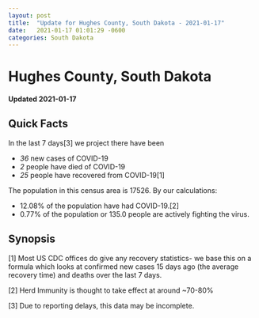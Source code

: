 ```yaml
---
layout: post
title:  "Update for Hughes County, South Dakota - 2021-01-17"
date:   2021-01-17 01:01:29 -0600
categories: South Dakota
---
```


# Hughes County, South Dakota
#### Updated 2021-01-17

## Quick Facts

In the last 7 days[3] we project there have been
- *36* new cases of COVID-19
- *2* people have died of COVID-19
- *25* people have recovered from COVID-19[1]

The population in this census area is 17526. By our calculations:
- 12.08% of the population have had COVID-19.[2]
- 0.77% of the population or 135.0 people are actively fighting the virus.

## Synopsis




[1] Most US CDC offices do give any recovery statistics- we base this on a formula which looks at confirmed new cases
15 days ago (the average recovery time) and deaths over the last 7 days.

[2] Herd Immunity is thought to take effect at around ~70-80%

[3] Due to reporting delays, this data may be incomplete.
 
    